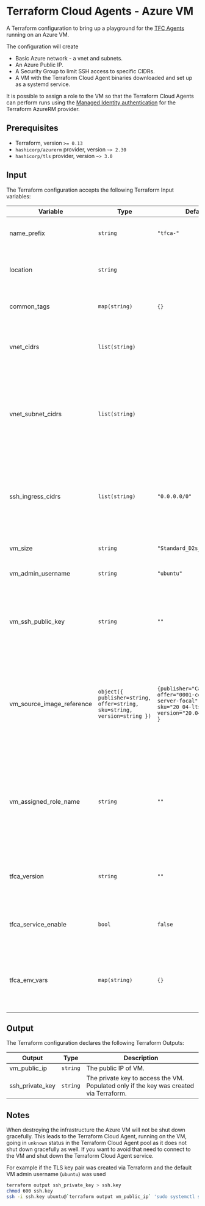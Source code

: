 # Terraform Cloud Agents - Azure VM

A Terraform configuration to bring up a playground for the [TFC Agents](https://www.terraform.io/docs/cloud/workspaces/agent.html) running on an Azure VM.

The configuration will create

* Basic Azure network - a vnet and subnets.
* An Azure Public IP.
* A Security Group  to limit SSH access to specific CIDRs.
* A VM with the Terraform Cloud Agent binaries downloaded and set up as a systemd service.

It is possible to assign a role to the VM so that the Terraform Cloud Agents can perform runs using the [Managed Identity authentication](https://registry.terraform.io/providers/hashicorp/azurerm/latest/docs/guides/managed_service_identity) for the Terraform AzureRM provider.

## Prerequisites

* Terraform, version `>= 0.13`
* `hashicorp/azurerm` provider, version `~> 2.30`
* `hashicorp/tls` provider, version  `~> 3.0`

## Input

The Terraform configuration accepts the following Terraform Input variables:

| Variable | Type | Default | Description |
|----------|------|---------|-------------|
| name_prefix | `string` | `"tfca-"` | Prefix to use in the names of created resources. |
| location | `string` | | The Azure location in which to create the resources. |
| common_tags | `map(string)` | `{}` |Common tags to assign to all resources. |
| vnet_cidrs | `list(string)` | | List of CIDRs for the Azure virtual network address spaces. |
| vnet_subnet_cidrs | `list(string)` | | List of CIDRs for subnets to be created. It's the user's responsibility to ensure that the subnets are calculated correctly. |
| ssh_ingress_cidrs | `list(string)` | `"0.0.0.0/0"` | List of CIDRs from which incoming SSH connections are allowed. If the list is empty the '0.0.0.0/0' will be used. |
| vm_size | `string` | `"Standard_D2s_v4"` | The size of the virtual machine. |
| vm_admin_username | `string` | `"ubuntu"` | The admin user created on the VM. |
| vm_ssh_public_key | `string` | `""` |An SSH public key to install on the VM. If not provided a new SSH key pair will be generated and used. |
| vm_source_image_reference | `object({ publisher=string, offer=string, sku=string, version=string })` | `{publisher="Canonical", offer="0001-com-ubuntu-server-focal", sku="20_04-lts", version="20.04.202010260" }` | Source reference to the Azure VM image to use. Should be an Ubuntu OS image.If not provided an Ubuntu 20.04 image will be used. |
| vm_assigned_role_name | `string` | `""` | The name of the role definition to assign to the VM. If not provided no roles will be assigned. Assignment will be scoped to the current subscription. |
| tfca_version | `string` | `""` | TFC Agent version to install. If not provided will use the latest one. |
| tfca_service_enable | `bool` | `false` | Whether to enable the Terraform Cloud Agent as service on the VM. |
| tfca_env_vars | `map(string)` | `{}` | A map of environment variables to set up in the Terraform Cloud agent systemd unit file. |

## Output

The Terraform configuration declares the following Terraform Outputs:

| Output | Type | Description |
|--------|------|-------------|
| vm_public_ip | `string` | The public IP of VM. |
| ssh_private_key | `string` | The private key to access the VM. Populated only if the key was created via Terraform. |

## Notes

When destroying the infrastructure the Azure VM will not be shut down gracefully. This leads to the Terraform Cloud Agent, running on the VM, going in `unknown` status in the Terraform Cloud Agent pool as it does not shut down gracefully as well. If you want to avoid that need to connect to the VM and shut down the Terraform Cloud Agent service. 

For example if the TLS key pair was created via Terraform and the default VM admin username (`ubuntu`) was used

```bash
terraform output ssh_private_key > ssh.key
chmod 600 ssh.key
ssh -i ssh.key ubuntu@`terraform output vm_public_ip` 'sudo systemctl stop tfc-agent.service'
```